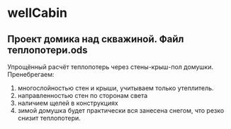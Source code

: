 # wellCabin
Проект домика над скважиной.
Файл теплопотери.ods
--------------------
Упрощённый расчёт теплопотерь через стены-крыш-пол домушки.
Пренебрегаем:
1. многослойностью стен и крыши, учитываем только
утеплитель.
2. направленностью стен по сторонам света
3. наличием щелей в конструкциях
4. зимой домушка будет практически вся занесена снегом,
   что резко снизит теплопотери.
